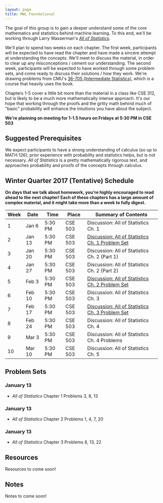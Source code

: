 ```yaml
---
layout: page
title: MWL Foundational
---
```


The goal of this group is to gain a deeper understand some of the core
mathematics and statistics behind machine learning. To this end, we'll be
working through Larry Wasserman's
[*All of Statistics*](http://www.stat.cmu.edu/~larry/all-of-statistics/).

We'll plan to spend two weeks on each chapter. The first week, participants will
be expected to have read the chapter and have made a sincere attempt at
understanding the concepts. We'll meet to discuss the material, in order to
clear up any misconceptions / cement our understanding. The second week,
participants will be expected to have worked through some problem sets, and come
ready to discuss their solutions / how they work. We're drawing problems from
CMU's
[36-705 (Intermediate Statistics)](http://www.stat.cmu.edu/~larry/=stat705/),
which is a course that heavily uses the book.

Chapters 1-5 cover a little bit more than the material in a class like CSE 312,
but is likely to be a much more mathematically intense approach. It's our hope
that working through the proofs and the gritty math behind much of "basic"
probability will enhance the intuitions you have about the subject.

**We're planning on meeting for 1-1.5 hours on Fridays at 5:30 PM in CSE 503**

## Suggested Prerequisites
We expect participants to have a strong understanding of calculus (so up to MATH
126); prior experience with probability and statistics helps, but is not
necessary. *All of Statistics* is a pretty mathematically rigorous text, and
approaches probability and proofs of the concepts through calculus.

## Winter Quarter 2017 (Tentative) Schedule
**On days that we talk about homework, you're highly encouraged to read ahead to the 
next chapter! Each of these chapters has a large amount of complex material, and it 
might take more than a week to fully digest.**

| Week | Date | Time | Place | Summary of Contents |
|------|------|------|-------|-----------------------------------------------------|
| 1 | Jan 6 | 5:30 PM | CSE 503 | Discussion: All of Statistics Ch. 1 |
| 2 | Jan 13 | 5:30 PM | CSE 503 | [Discussion: All of Statistics Ch. 1 Problem Set](#january-13) |
| 3 | Jan 20 | 5:30 PM | CSE 503 | Discussion: All of Statistics Ch. 2 (Part 1)|
| 4 | Jan 27 | 5:30 PM | CSE 503 | Discussion: All of Statistics Ch. 2 (Part 2)|
| 5 | Feb 3 | 5:30 PM | CSE 503 | [Discussion: All of Statistics Ch. 2 Problem Set](#february-3) |
| 6 | Feb 10 | 5:30 PM | CSE 503 | Discussion: All of Statistics Ch. 3 |
| 7 | Feb 17 | 5:30 PM | CSE 503 | [Discussion: All of Statistics Ch. 3 Problem Set](#february-17) |
| 8 | Feb 24 | 5:30 PM | CSE 503 | Discussion: All of Statistics Ch. 4 |
| 9 | Mar 3 | 5:30 PM | CSE 503 | Discussion: All of Statistics Ch. 4 Problems  |
| 10 | Mar 10 | 5:30 PM | CSE 503 | Discussion: All of Statistics Ch. 5 |

## Problem Sets

### January 13
  - *All of Statistics* Chapter 1 Problems 3, 8, 13

### January 13
  - *All of Statistics* Chapter 2 Problems 1, 4, 7, 20

### January 13
  - *All of Statistics* Chapter 3 Problems 8, 13, 22

## Resources

Resources to come soon!

## Notes

Notes to come soon!
